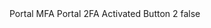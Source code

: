 <?xml version="1.0" encoding="UTF-8"?>
<CustomMetadata xmlns="http://soap.sforce.com/2006/04/metadata">
    <label>Portal MFA Portal 2FA Activated Button 2</label>
    <protected>false</protected>
</CustomMetadata>

